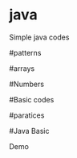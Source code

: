 # java
Simple java codes



#patterns

#arrays

#Numbers

#Basic codes

#paratices

#Java Basic

Demo


